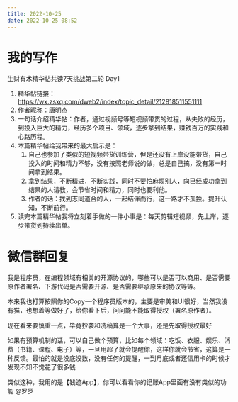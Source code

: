 ```yaml
---
title: 2022-10-25
date: 2022-10-25 08:52
---
```


# 我的写作

生财有术精华帖共读7天挑战第二轮 Day1

1. 精华帖链接：https://wx.zsxq.com/dweb2/index/topic_detail/212818511551111
2. 作者昵称：唐明杰
3. 一句话介绍精华帖：作者，通过视频号等短视频带货的过程，从失败的经历，到投入巨大的精力，经历多个项目、领域，逐步拿到结果，赚钱百万的实践和心路历程。
4. 本篇精华帖给我带来的最大启示是：
	1. 自己也参加了类似的短视频带货训练营，但是还没有上岸没能带货，自己投入的时间和精力不够，没有按照老师说的做，总是自己搞，没有第一时间拿到结果。
	2. 拿到结果，不断精进，不断实践，同时不要怕麻烦别人，向已经成功拿到结果的人请教，会节省时间和精力，同时也要利他。
	3. 作者的话：找到志同道合的人，一起结伴而行，这一路才不孤独。提升认知，不断前行。
5. 读完本篇精华帖我将立刻着手做的一件小事是：每天剪辑短视频，先上岸，逐步带货到持续出单。


# 微信群回复

我是程序员，在编程领域有相关的开源协议的，哪些可以是否可以商用、是否需要原作者署名、下游代码是否需要开源、是否需要继承原来的协议等等。

本来我也打算按照你的Copy一个程序员版本的，主要是审美和UI很好，当然我没有猫，也想着等做好了，给你看下后，问问能不能取得授权（署名原作者）。

现在看来要慎重一点，毕竟抄袭和洗稿算是一个大事，还是先取得授权最好

如果有预算机制的话，可以自己做个预算，比如每个领域：吃饭、衣服、娱乐、消费（书籍、课程、电子）等，一旦用超了就会提醒你，这样你就会节省，这算是一种反馈。最怕的就是没底没数，没有任何的提醒，一到月底或者还信用卡的时候才发现不知不觉花了很多钱

类似这种，我用的是【钱迹App】，你可以看看你的记账App里面有没有类似的功能 @罗罗